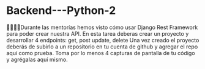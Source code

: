 # Backend---Python-2
🐍👩‍💻💜Durante las mentorías hemos visto cómo usar Django Rest Framework para poder crear nuestra API.    En esta tarea deberas crear un proyecto y desarrollar 4 endpoints: get, post update, delete    Una vez creado el proyecto deberás de subirlo a un repositorio en tu cuenta de github y agregar el repo aquí como prueba. Toma por lo menos 4 capturas de pantalla de tu código y agrégalas aquí mismo.
